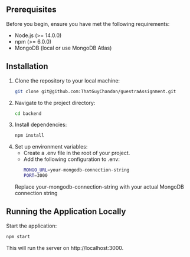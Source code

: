 ## Prerequisites
Before you begin, ensure you have met the following requirements:
- Node.js (>= 14.0.0)
- npm (>= 6.0.0)
- MongoDB (local or use MongoDB Atlas)

## Installation
1. Clone the repository to your local machine:
   ```bash
   git clone git@github.com:ThatGuyChandan/guestraAssignment.git
2. Navigate to the project directory:
   ```bash
   cd backend
   ```
3. Install dependencies:
   ```bash
   npm install
   ```
4. Set up environment variables:
   - Create a .env file in the root of your project.
   - Add the following configuration to .env:
     ```bash
     MONGO_URL=your-mongodb-connection-string
     PORT=3000
     ```
   Replace your-mongodb-connection-string with your actual MongoDB connection string

## Running the Application Locally
Start the application:
  ```bash
  npm start
  ```
This will run the server on http://localhost:3000.

